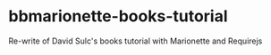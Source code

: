 bbmarionette-books-tutorial
===========================

Re-write of David Sulc's books tutorial with Marionette and Requirejs
